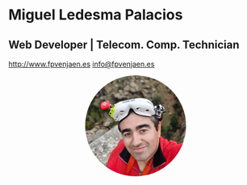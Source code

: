 # Miguel Ledesma Palacios
## Web Developer | Telecom. Comp. Technician

<http://www.fpvenjaen.es>
<info@fpvenjaen.es>

<p align="center">
    <img align="center" src="./img/miguel.webp" width="200" style="border-radius: 50%;">
</p>